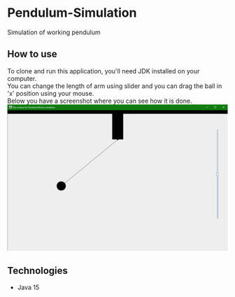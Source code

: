 # Pendulum-Simulation
Simulation of working pendulum    
## How to use
To clone and run this application, you'll need JDK installed on your computer.  
You can change the length of arm using slider and you can drag the ball in 'x' position using your mouse.  
Below you have a screenshot where you can see how it is done.  
![Simulation](./images/pendulum.png)   
## Technologies
* Java 15
